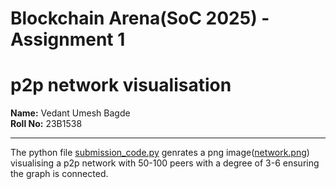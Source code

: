 # Blockchain Arena(SoC 2025) - Assignment 1
# p2p network visualisation

**Name:** Vedant Umesh Bagde  
**Roll No:** 23B1538

---

The python file [submission_code.py](submission_code.py) genrates a png image([network.png](network.png)) visualising a p2p network with 50-100 peers with a degree of 3-6 ensuring the graph is connected.

